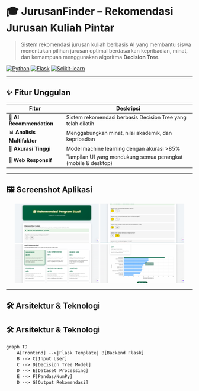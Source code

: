 # 🎓 JurusanFinder – Rekomendasi Jurusan Kuliah Pintar

> Sistem rekomendasi jurusan kuliah berbasis AI yang membantu siswa menentukan pilihan jurusan optimal berdasarkan kepribadian, minat, dan kemampuan menggunakan algoritma **Decision Tree**.

[![Python](https://img.shields.io/badge/Python-3.8%2B-blue.svg)](https://python.org)
[![Flask](https://img.shields.io/badge/Flask-2.0-lightgrey.svg)](https://flask.palletsprojects.com/)
[![Scikit-learn](https://img.shields.io/badge/Scikit--learn-1.0-orange.svg)](https://scikit-learn.org/)

---

## ✨ Fitur Unggulan

| Fitur                  | Deskripsi |
|------------------------|-----------|
| 🧠 **AI Recommendation** | Sistem rekomendasi berbasis Decision Tree yang telah dilatih |
| 📊 **Analisis Multifaktor** | Menggabungkan minat, nilai akademik, dan kepribadian |
| 🎯 **Akurasi Tinggi**     | Model machine learning dengan akurasi >85% |
| 📱 **Web Responsif**     | Tampilan UI yang mendukung semua perangkat (mobile & desktop) |

---

## 🖼️ Screenshot Aplikasi

<div align="center">
  <img src="images/home.png" width="45%" alt="Halaman Utama">
  <img src="images/form.png" width="45%" alt="Form Input">
  <img src="images/hasil.png" width="45%" alt="Hasil Rekomendasi"> 
  <img src="images/chart.png" width="45%" alt="Chart Hasil"> 
  
</div>

---

## 🛠️ Arsitektur & Teknologi

## 🛠️ Arsitektur & Teknologi

```mermaid
graph TD
    A[Frontend] -->|Flask Template| B[Backend Flask]
    B --> C[Input User]
    C --> D[Decision Tree Model]
    D --> E[Dataset Processing]
    E --> F[Pandas/NumPy]
    D --> G[Output Rekomendasi]
